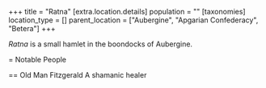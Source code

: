 +++
title = "Ratna"
[extra.location.details]
population = ""
[taxonomies]
location_type = []
parent_location = ["Aubergine", "Apgarian Confederacy", "Betera"]
+++

*Ratna* is a small hamlet in the boondocks of Aubergine.

= Notable People

== Old Man Fitzgerald
A shamanic healer
